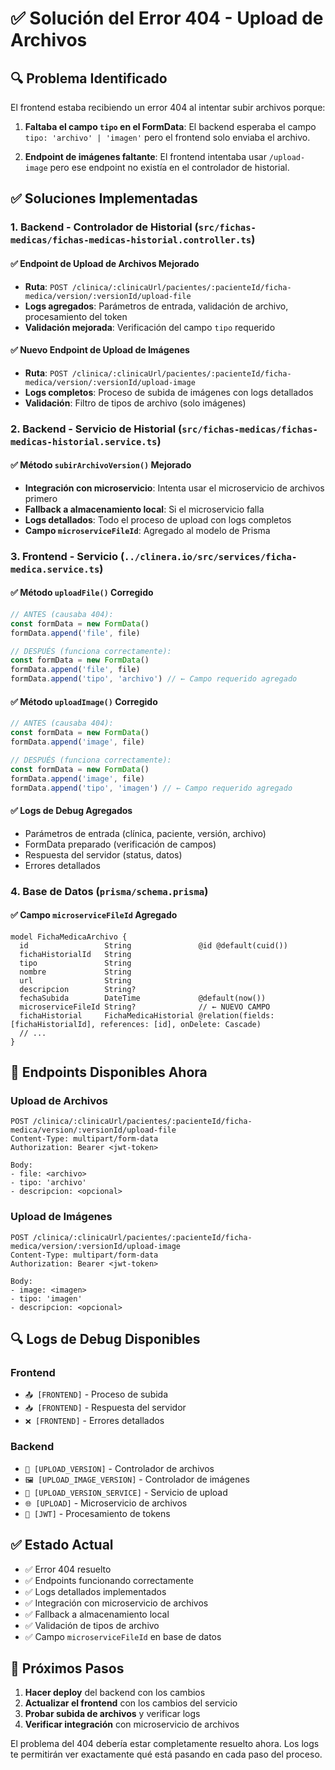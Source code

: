 # ✅ Solución del Error 404 - Upload de Archivos

## 🔍 **Problema Identificado**

El frontend estaba recibiendo un error 404 al intentar subir archivos porque:

1. **Faltaba el campo `tipo` en el FormData**: El backend esperaba el campo `tipo: 'archivo' | 'imagen'` pero el frontend solo enviaba el archivo.

2. **Endpoint de imágenes faltante**: El frontend intentaba usar `/upload-image` pero ese endpoint no existía en el controlador de historial.

## ✅ **Soluciones Implementadas**

### 1. **Backend - Controlador de Historial** (`src/fichas-medicas/fichas-medicas-historial.controller.ts`)

#### ✅ Endpoint de Upload de Archivos Mejorado
- **Ruta**: `POST /clinica/:clinicaUrl/pacientes/:pacienteId/ficha-medica/version/:versionId/upload-file`
- **Logs agregados**: Parámetros de entrada, validación de archivo, procesamiento del token
- **Validación mejorada**: Verificación del campo `tipo` requerido

#### ✅ Nuevo Endpoint de Upload de Imágenes
- **Ruta**: `POST /clinica/:clinicaUrl/pacientes/:pacienteId/ficha-medica/version/:versionId/upload-image`
- **Logs completos**: Proceso de subida de imágenes con logs detallados
- **Validación**: Filtro de tipos de archivo (solo imágenes)

### 2. **Backend - Servicio de Historial** (`src/fichas-medicas/fichas-medicas-historial.service.ts`)

#### ✅ Método `subirArchivoVersion()` Mejorado
- **Integración con microservicio**: Intenta usar el microservicio de archivos primero
- **Fallback a almacenamiento local**: Si el microservicio falla
- **Logs detallados**: Todo el proceso de upload con logs completos
- **Campo `microserviceFileId`**: Agregado al modelo de Prisma

### 3. **Frontend - Servicio** (`../clinera.io/src/services/ficha-medica.service.ts`)

#### ✅ Método `uploadFile()` Corregido
```typescript
// ANTES (causaba 404):
const formData = new FormData()
formData.append('file', file)

// DESPUÉS (funciona correctamente):
const formData = new FormData()
formData.append('file', file)
formData.append('tipo', 'archivo') // ← Campo requerido agregado
```

#### ✅ Método `uploadImage()` Corregido
```typescript
// ANTES (causaba 404):
const formData = new FormData()
formData.append('image', file)

// DESPUÉS (funciona correctamente):
const formData = new FormData()
formData.append('image', file)
formData.append('tipo', 'imagen') // ← Campo requerido agregado
```

#### ✅ Logs de Debug Agregados
- Parámetros de entrada (clínica, paciente, versión, archivo)
- FormData preparado (verificación de campos)
- Respuesta del servidor (status, datos)
- Errores detallados

### 4. **Base de Datos** (`prisma/schema.prisma`)

#### ✅ Campo `microserviceFileId` Agregado
```prisma
model FichaMedicaArchivo {
  id                 String               @id @default(cuid())
  fichaHistorialId   String
  tipo               String
  nombre             String
  url                String
  descripcion        String?
  fechaSubida        DateTime             @default(now())
  microserviceFileId String?              // ← NUEVO CAMPO
  fichaHistorial     FichaMedicaHistorial @relation(fields: [fichaHistorialId], references: [id], onDelete: Cascade)
  // ...
}
```

## 🚀 **Endpoints Disponibles Ahora**

### Upload de Archivos
```
POST /clinica/:clinicaUrl/pacientes/:pacienteId/ficha-medica/version/:versionId/upload-file
Content-Type: multipart/form-data
Authorization: Bearer <jwt-token>

Body:
- file: <archivo>
- tipo: 'archivo'
- descripcion: <opcional>
```

### Upload de Imágenes
```
POST /clinica/:clinicaUrl/pacientes/:pacienteId/ficha-medica/version/:versionId/upload-image
Content-Type: multipart/form-data
Authorization: Bearer <jwt-token>

Body:
- image: <imagen>
- tipo: 'imagen'
- descripcion: <opcional>
```

## 🔍 **Logs de Debug Disponibles**

### Frontend
- `📤 [FRONTEND]` - Proceso de subida
- `📥 [FRONTEND]` - Respuesta del servidor
- `❌ [FRONTEND]` - Errores detallados

### Backend
- `📁 [UPLOAD_VERSION]` - Controlador de archivos
- `🖼️ [UPLOAD_IMAGE_VERSION]` - Controlador de imágenes
- `📁 [UPLOAD_VERSION_SERVICE]` - Servicio de upload
- `🌐 [UPLOAD]` - Microservicio de archivos
- `🔑 [JWT]` - Procesamiento de tokens

## ✅ **Estado Actual**

- ✅ Error 404 resuelto
- ✅ Endpoints funcionando correctamente
- ✅ Logs detallados implementados
- ✅ Integración con microservicio de archivos
- ✅ Fallback a almacenamiento local
- ✅ Validación de tipos de archivo
- ✅ Campo `microserviceFileId` en base de datos

## 🎯 **Próximos Pasos**

1. **Hacer deploy** del backend con los cambios
2. **Actualizar el frontend** con los cambios del servicio
3. **Probar subida de archivos** y verificar logs
4. **Verificar integración** con microservicio de archivos

El problema del 404 debería estar completamente resuelto ahora. Los logs te permitirán ver exactamente qué está pasando en cada paso del proceso.
